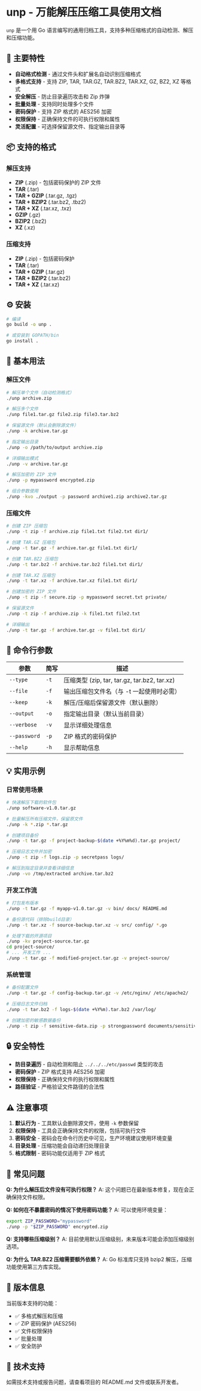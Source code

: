 # unp - 万能解压压缩工具使用文档

`unp` 是一个用 Go 语言编写的通用归档工具，支持多种压缩格式的自动检测、解压和压缩功能。

## 🚀 主要特性

- **自动格式检测** - 通过文件头和扩展名自动识别压缩格式
- **多格式支持** - 支持 ZIP, TAR, TAR.GZ, TAR.BZ2, TAR.XZ, GZ, BZ2, XZ 等格式
- **安全解压** - 防止目录遍历攻击和 Zip 炸弹
- **批量处理** - 支持同时处理多个文件
- **密码保护** - 支持 ZIP 格式的 AES256 加密
- **权限保持** - 正确保持文件的可执行权限和属性
- **灵活配置** - 可选择保留源文件、指定输出目录等

## 📦 支持的格式

### 解压支持
- **ZIP** (.zip) - 包括密码保护的 ZIP 文件
- **TAR** (.tar)
- **TAR + GZIP** (.tar.gz, .tgz)
- **TAR + BZIP2** (.tar.bz2, .tbz2)
- **TAR + XZ** (.tar.xz, .txz)
- **GZIP** (.gz)
- **BZIP2** (.bz2)
- **XZ** (.xz)

### 压缩支持
- **ZIP** (.zip) - 包括密码保护
- **TAR** (.tar)
- **TAR + GZIP** (.tar.gz)
- **TAR + BZIP2** (.tar.bz2)
- **TAR + XZ** (.tar.xz)

## ⚙️ 安装

```bash
# 编译
go build -o unp .

# 或安装到 GOPATH/bin
go install .
```

## 📖 基本用法

### 解压文件

```bash
# 解压单个文件（自动检测格式）
./unp archive.zip

# 解压多个文件
./unp file1.tar.gz file2.zip file3.tar.bz2

# 保留源文件（默认会删除源文件）
./unp -k archive.tar.gz

# 指定输出目录
./unp -o /path/to/output archive.zip

# 详细输出模式
./unp -v archive.tar.gz

# 解压加密的 ZIP 文件
./unp -p mypassword encrypted.zip

# 组合参数使用
./unp -kvo ./output -p password archive1.zip archive2.tar.gz
```

### 压缩文件

```bash
# 创建 ZIP 压缩包
./unp -t zip -f archive.zip file1.txt file2.txt dir1/

# 创建 TAR.GZ 压缩包
./unp -t tar.gz -f archive.tar.gz file1.txt dir1/

# 创建 TAR.BZ2 压缩包
./unp -t tar.bz2 -f archive.tar.bz2 file1.txt dir1/

# 创建 TAR.XZ 压缩包
./unp -t tar.xz -f archive.tar.xz file1.txt dir1/

# 创建加密的 ZIP 文件
./unp -t zip -f secure.zip -p mypassword secret.txt private/

# 保留源文件
./unp -t zip -f archive.zip -k file1.txt file2.txt

# 详细输出
./unp -t tar.gz -f archive.tar.gz -v file1.txt dir1/
```

## 🔧 命令行参数

| 参数 | 简写 | 描述 |
|-----|------|------|
| `--type` | `-t` | 压缩类型 (zip, tar, tar.gz, tar.bz2, tar.xz) |
| `--file` | `-f` | 输出压缩包文件名（与 -t 一起使用时必需） |
| `--keep` | `-k` | 解压/压缩后保留源文件（默认删除） |
| `--output` | `-o` | 指定输出目录（默认当前目录） |
| `--verbose` | `-v` | 显示详细处理信息 |
| `--password` | `-p` | ZIP 格式的密码保护 |
| `--help` | `-h` | 显示帮助信息 |

## 💡 实用示例

### 日常使用场景

```bash
# 快速解压下载的软件包
./unp software-v1.0.tar.gz

# 批量解压所有压缩文件，保留原文件
./unp -k *.zip *.tar.gz

# 创建项目备份
./unp -t tar.gz -f project-backup-$(date +%Y%m%d).tar.gz project/

# 压缩日志文件并加密
./unp -t zip -f logs.zip -p secretpass logs/

# 解压到指定目录并查看详细信息
./unp -vo /tmp/extracted archive.tar.bz2
```

### 开发工作流

```bash
# 打包发布版本
./unp -t tar.gz -f myapp-v1.0.tar.gz -v bin/ docs/ README.md

# 备份源代码（排除build目录）
./unp -t tar.xz -f source-backup.tar.xz -v src/ config/ *.go

# 处理下载的开源项目
./unp -kv project-source.tar.gz
cd project-source/
# ... 开发工作 ...
./unp -t tar.gz -f modified-project.tar.gz -v project-source/
```

### 系统管理

```bash
# 备份配置文件
./unp -t tar.gz -f config-backup.tar.gz -v /etc/nginx/ /etc/apache2/

# 压缩日志文件归档
./unp -t tar.bz2 -f logs-$(date +%Y%m).tar.bz2 /var/log/

# 创建加密的敏感数据备份
./unp -t zip -f sensitive-data.zip -p strongpassword documents/sensitive/
```

## 🔒 安全特性

- **防目录遍历** - 自动检测和阻止 `../../../etc/passwd` 类型的攻击
- **密码保护** - ZIP 格式支持 AES256 加密
- **权限保持** - 正确保持文件的执行权限和属性
- **路径验证** - 严格验证文件路径的合法性

## ⚠️ 注意事项

1. **默认行为** - 工具默认会删除源文件，使用 `-k` 参数保留
2. **权限保持** - 工具会正确保持文件的权限，包括可执行文件
3. **密码安全** - 密码会在命令行历史中可见，生产环境建议使用环境变量
4. **目录处理** - 压缩功能会自动递归处理目录
5. **格式限制** - 密码功能仅适用于 ZIP 格式

## 🐛 常见问题

**Q: 为什么解压后文件没有可执行权限？**
A: 这个问题已在最新版本修复，现在会正确保持文件权限。

**Q: 如何在不暴露密码的情况下使用密码功能？**
A: 可以使用环境变量：
```bash
export ZIP_PASSWORD="mypassword"
./unp -p "$ZIP_PASSWORD" encrypted.zip
```

**Q: 支持哪些压缩级别？**
A: 目前使用默认压缩级别，未来版本可能会添加压缩级别选项。

**Q: 为什么 TAR.BZ2 压缩需要额外依赖？**
A: Go 标准库只支持 bzip2 解压，压缩功能使用第三方库实现。

## 📄 版本信息

当前版本支持的功能：
- ✅ 多格式解压和压缩
- ✅ ZIP 密码保护 (AES256)
- ✅ 文件权限保持
- ✅ 批量处理
- ✅ 安全防护

## 🔗 技术支持

如需技术支持或报告问题，请查看项目的 README.md 文件或联系开发者。
